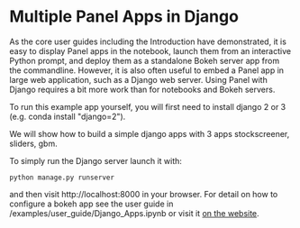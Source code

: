 # Multiple Panel Apps in Django

As the core user guides including the Introduction have demonstrated,
it is easy to display Panel apps in the notebook, launch them from an
interactive Python prompt, and deploy them as a standalone Bokeh
server app from the commandline. However, it is also often useful to
embed a Panel app in large web application, such as a Django web
server. Using Panel with Django requires a bit more work than for
notebooks and Bokeh servers.

To run this example app yourself, you will first need to install
django 2 or 3 (e.g. conda install "django=2").

We will show how to build a simple django apps with 3 apps
stockscreener, sliders, gbm.

To simply run the Django server launch it with:

```
python manage.py runserver
```

and then visit http://localhost:8000 in your browser. For detail on
how to configure a bokeh app see the user guide in
/examples/user_guide/Django_Apps.ipynb or visit it [on the website](https://panel.holoviz.org/user_guide/Django_Apps.html).

